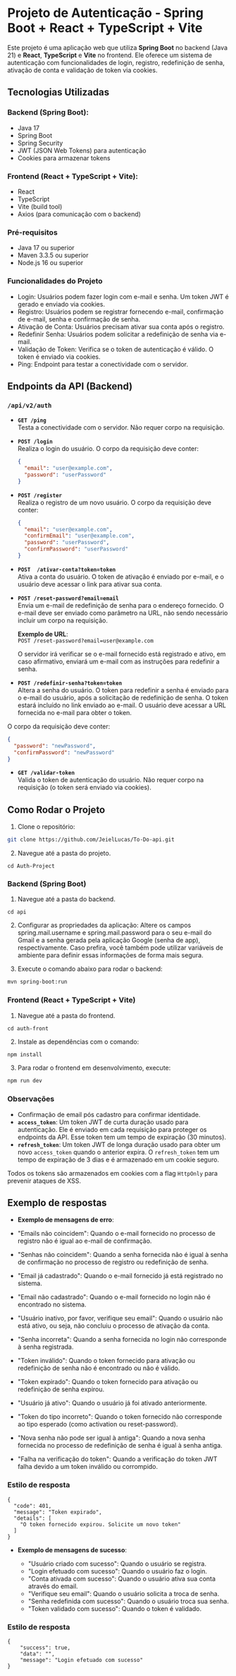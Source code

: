 # Projeto de Autenticação - Spring Boot + React + TypeScript + Vite

Este projeto é uma aplicação web que utiliza **Spring Boot** no backend (Java 21) e **React**, **TypeScript** e **Vite** no frontend. Ele oferece um sistema de autenticação com funcionalidades de login, registro, redefinição de senha, ativação de conta e validação de token via cookies.

## Tecnologias Utilizadas

### Backend (Spring Boot):
- Java 17
- Spring Boot
- Spring Security
- JWT (JSON Web Tokens) para autenticação
- Cookies para armazenar tokens

### Frontend (React + TypeScript + Vite):
- React
- TypeScript
- Vite (build tool)
- Axios (para comunicação com o backend)

### Pré-requisitos
- Java 17 ou superior
- Maven 3.3.5 ou superior
- Node.js 16 ou superior

### Funcionalidades do Projeto
- Login: Usuários podem fazer login com e-mail e senha. Um token JWT é gerado e enviado via cookies.
- Registro: Usuários podem se registrar fornecendo e-mail, confirmação de e-mail, senha e confirmação de senha.
- Ativação de Conta: Usuários precisam ativar sua conta após o registro.
- Redefinir Senha: Usuários podem solicitar a redefinição de senha via e-mail.
- Validação de Token: Verifica se o token de autenticação é válido. O token é enviado via cookies.
- Ping: Endpoint para testar a conectividade com o servidor.

## Endpoints da API (Backend)

### `/api/v2/auth`
- **`GET /ping`**  
  Testa a conectividade com o servidor. Não requer corpo na requisição.

- **`POST /login`**  
  Realiza o login do usuário. O corpo da requisição deve conter:
  ```json
  {
    "email": "user@example.com",
    "password": "userPassword"
  }
  ```

- **`POST /register`**  
  Realiza o registro de um novo usuário. O corpo da requisição deve conter:
  ```json
  {
    "email": "user@example.com",
    "confirmEmail": "user@example.com",
    "password": "userPassword",
    "confirmPassword": "userPassword"
  }
  ```

- **`POST  /ativar-conta?token=token`**  
  Ativa a conta do usuário. O token de ativação é enviado por e-mail, e o usuário deve acessar o link para ativar sua conta.

- **`POST /reset-password?email=email`**  
  Envia um e-mail de redefinição de senha para o endereço fornecido. O e-mail deve ser enviado como parâmetro na URL, não sendo necessário incluir um corpo na requisição.  
  
  **Exemplo de URL**:  
  `POST /reset-password?email=user@example.com`  
  
  O servidor irá verificar se o e-mail fornecido está registrado e ativo, em caso afirmativo, enviará um e-mail com as instruções para redefinir a senha.

- **`POST /redefinir-senha?token=token`**  
Altera a senha do usuário. O token para redefinir a senha é enviado para o e-mail do usuário, após a solicitação de redefinição de senha. O token estará incluído no link enviado ao e-mail. O usuário deve acessar a URL fornecida no e-mail para obter o token.

O corpo da requisição deve conter:
  ```json
  {
    "password": "newPassword",
    "confirmPassword": "newPassword"
  }
  ```

  - **`GET /validar-token`**  
  Valida o token de autenticação do usuário. Não requer corpo na requisição (o token será enviado via cookies).

## Como Rodar o Projeto

1. Clone o repositório:
  ```bash
  git clone https://github.com/JeielLucas/To-Do-api.git
  ```
2. Navegue até a pasta do projeto.
```
cd Auth-Project
```
### Backend (Spring Boot)
1. Navegue até a pasta do backend.
```
cd api
```

2. Configurar as propriedades da aplicação:
Altere os campos spring.mail.username e spring.mail.password para o seu e-mail do Gmail e a senha gerada pela aplicação Google (senha de app), respectivamente. Caso prefira, você também pode utilizar variáveis de ambiente para definir essas informações de forma mais segura.

3. Execute o comando abaixo para rodar o backend:
  ```bash
  mvn spring-boot:run
  ```

### Frontend (React + TypeScript + Vite)
1. Navegue até a pasta do frontend.
```
cd auth-front
```
2. Instale as dependências com o comando:
  ```bash
  npm install
  ```
3. Para rodar o frontend em desenvolvimento, execute:
  ```bash
  npm run dev
  ```

### Observações
 - Confirmação de email pós cadastro para confirmar identidade.
- **`access_token`**: Um token JWT de curta duração usado para autenticação. Ele é enviado em cada requisição para proteger os endpoints da API. Esse token tem um tempo de expiração (30 minutos).
- **`refresh_token`**: Um token JWT de longa duração usado para obter um novo `access_token` quando o anterior expira. O `refresh_token` tem um tempo de expiração de 3 dias e é armazenado em um cookie seguro.
  
Todos os tokens são armazenados em cookies com a flag `HttpOnly` para prevenir ataques de XSS.

## Exemplo de respostas
- **Exemplo de mensagens de erro**:

- "Emails não coincidem": Quando o e-mail fornecido no processo de registro não é igual ao e-mail de confirmação.
- "Senhas não coincidem": Quando a senha fornecida não é igual à senha de confirmação no processo de registro ou redefinição de senha.
- "Email já cadastrado": Quando o e-mail fornecido já está registrado no sistema.
- "Email não cadastrado": Quando o e-mail fornecido no login não é encontrado no sistema.
- "Usuário inativo, por favor, verifique seu email": Quando o usuário não está ativo, ou seja, não concluiu o processo de ativação da conta.
- "Senha incorreta": Quando a senha fornecida no login não corresponde à senha registrada.
- "Token inválido": Quando o token fornecido para ativação ou redefinição de senha não é encontrado ou não é válido.
- "Token expirado": Quando o token fornecido para ativação ou redefinição de senha expirou.
- "Usuário já ativo": Quando o usuário já foi ativado anteriormente.
- "Token do tipo incorreto": Quando o token fornecido não corresponde ao tipo esperado (como activation ou reset-password).
- "Nova senha não pode ser igual à antiga": Quando a nova senha fornecida no processo de redefinição de senha é igual à senha antiga.
- "Falha na verificação do token": Quando a verificação do token JWT falha devido a um token inválido ou corrompido.

### Estilo de resposta
```
{
  "code": 401,
  "message": "Token expirado",
  "details": [
    "O token fornecido expirou. Solicite um novo token"
  ]
}
```

- **Exemplo de mensagens de sucesso**:

  - "Usuário criado com sucesso": Quando o usuário se registra.
  - "Login efetuado com sucesso": Quando o usuário faz o login.
  - "Conta ativada com sucesso": Quando o usuário ativa sua conta através do email.
  - "Verifique seu email": Quando o usuário solicita a troca de senha.
  - "Senha redefinida com sucesso": Quando o usuário troca sua senha.
  - "Token validado com sucesso": Quando o token é validado.
### Estilo de resposta
```
{
	"success": true,
	"data": "",
	"message": "Login efetuado com sucesso"
}
```



